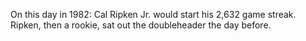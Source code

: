 On this day in 1982: Cal Ripken Jr. would start his 2,632 game streak. Ripken, then a rookie, sat out the doubleheader the day before.